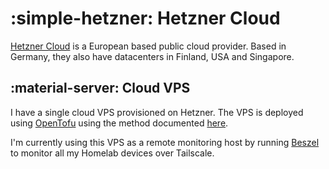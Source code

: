 # :simple-hetzner: Hetzner Cloud

[Hetzner Cloud](https://www.hetzner.com/cloud) is a European based public cloud provider. Based in Germany, they also have datacenters in Finland, USA and Singapore.

## :material-server: Cloud VPS

I have a single cloud VPS provisioned on Hetzner. The VPS is deployed using [OpenTofu](https://github.com/dbrennand/home-ops/blob/dev/terraform/hetzner.tf) using the method documented [here](./opentofu.md).

I'm currently using this VPS as a remote monitoring host by running [Beszel](./beszel.md) to monitor all my Homelab devices over Tailscale.
